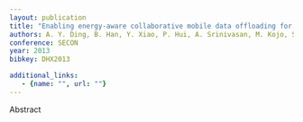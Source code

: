 ```yaml
---
layout: publication
title: "Enabling energy-aware collaborative mobile data offloading for smartphones"
authors: A. Y. Ding, B. Han, Y. Xiao, P. Hui, A. Srinivasan, M. Kojo, S. Tarkoma
conference: SECON
year: 2013
bibkey: DHX2013

additional_links:
   - {name: "", url: ""}
---
```

Abstract
